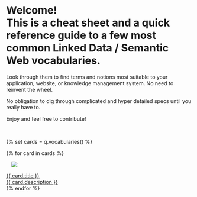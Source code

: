<h1 class="ui header">
    Welcome!
    <div class="sub header">This is a cheat sheet and a quick reference guide to a few most common Linked Data / Semantic Web vocabularies.</div>
</h1>

<div class="ui huge text">
<p>
    Look through them to find terms and notions most suitable to your application, website, or knowledge management system. No need to reinvent the wheel.
</p>
<p>No obligation to dig through complicated and hyper detailed specs until you really have to.</p>
<p>Enjoy and feel free to contribute!</p>
</div>

<br/>

{% set cards = q.vocabularies() %}

<div class="ui four cards">
{% for card in cards %}
    <a class="ui raised card" href="{{ card.url }}">
        <div class="image" style="padding: 1em">
            <img src="{{ card.image }}" />
        </div>
        <div class="content">
            <div class="header">{{ card.title }}</div>
            <div class="description">{{ card.description }}</div>
        </div>
    </a>
{% endfor %}
</div>
